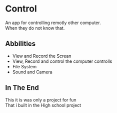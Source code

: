 # Control
An app for controlling remotly other computer.<br>
When they do not know that.

## Abbilities
* View and Record the Screan
* View, Record and control the computer controlls
* File System
* Sound and Camera

## In The End
This it is was only a project for fun<br>
That i built in the High school project